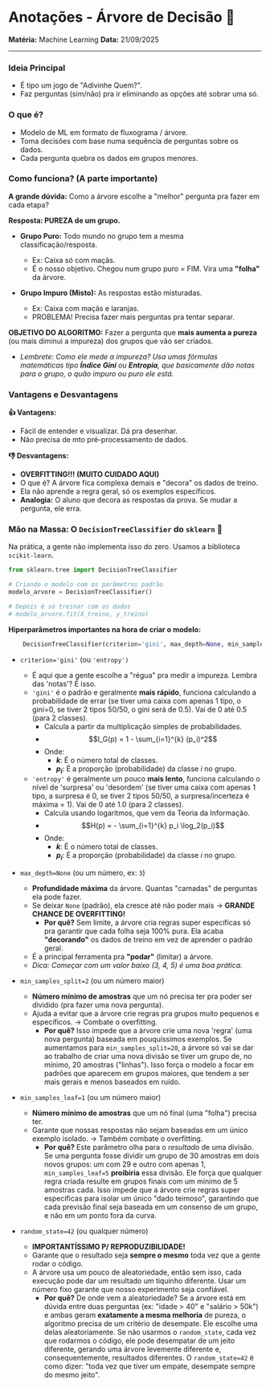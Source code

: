 # Anotações - Árvore de Decisão 🌳

**Matéria:** Machine Learning
**Data:** 21/09/2025

---

### Ideia Principal
* É tipo um jogo de "Adivinhe Quem?".
* Faz perguntas (sim/não) pra ir eliminando as opções até sobrar uma só.

### O que é?
* Modelo de ML em formato de fluxograma / árvore.
* Toma decisões com base numa sequência de perguntas sobre os dados.
* Cada pergunta quebra os dados em grupos menores.

### Como funciona? (A parte importante)

**A grande dúvida:** Como a árvore escolhe a "melhor" pergunta pra fazer em cada etapa?

**Resposta: PUREZA de um grupo.**

* **Grupo Puro:** Todo mundo no grupo tem a mesma classificação/resposta.
    * Ex: Caixa só com maçãs.
    * É o nosso objetivo. Chegou num grupo puro = FIM. Vira uma **"folha"** da árvore.

* **Grupo Impuro (Misto):** As respostas estão misturadas.
    * Ex: Caixa com maçãs e laranjas.
    * PROBLEMA! Precisa fazer mais perguntas pra tentar separar.

**OBJETIVO DO ALGORITMO:** Fazer a pergunta que **mais aumenta a pureza** (ou mais diminui a impureza) dos grupos que vão ser criados.

* *Lembrete: Como ele mede a impureza? Usa umas fórmulas matemáticas tipo **Índice Gini** ou **Entropia**, que basicamente dão notas para o grupo, o quão impuro ou puro ele está.*

### Vantagens e Desvantagens

**👍 Vantagens:**
* Fácil de entender e visualizar. Dá pra desenhar.
* Não precisa de mto pré-processamento de dados.

**👎 Desvantagens:**
* **OVERFITTING!!! (MUITO CUIDADO AQUI)**
* O que é? A árvore fica complexa demais e "decora" os dados de treino.
* Ela não aprende a regra geral, só os exemplos específicos.
* **Analogia:** O aluno que decora as respostas da prova. Se mudar a pergunta, ele erra.

### Mão na Massa: O `DecisionTreeClassifier` do `sklearn` 🐍

Na prática, a gente não implementa isso do zero. Usamos a biblioteca `scikit-learn`.

```python
from sklearn.tree import DecisionTreeClassifier

# Criando o modelo com os parâmetros padrão
modelo_arvore = DecisionTreeClassifier()

# Depois é só treinar com os dados
# modelo_arvore.fit(X_treino, y_treino)
```

**Hiperparâmetros importantes na hora de criar o modelo:**

```python
    DecisionTreeClassifier(criterion='gini', max_depth=None, min_samples_split=2, min_samples_leaf=1, random_state=42)
```


* `criterion='gini'` (ou `'entropy')`
    * É aqui que a gente escolhe a "régua" pra medir a impureza. Lembra das 'notas'? É isso.
    * `'gini'` é o padrão e geralmente **mais rápido**, funciona calculando a probabilidade de errar (se tiver uma caixa com apenas 1 tipo, o gini=0, se tiver 2 tipos 50/50, o gini será de 0.5). Vai de 0 até 0.5 (para 2 classes).
        * Calcula a partir da multiplicação simples de probabilidades.
        * $$I_G(p) = 1 - \sum_{i=1}^{k} (p_i)^2$$
        * Onde:
            * **$k$**: É o número total de classes.
            * **$p_i$**: É a proporção (probabilidade) da classe *i* no grupo.
    * `'entropy'` é geralmente um pouco **mais lento**, funciona calculando o nível de 'surpresa' ou 'desordem' (se tiver uma caixa com apenas 1 tipo, a surpresa é 0, se tiver 2 tipos 50/50, a surpresa/incerteza é máxima = 1). Vai de 0 até 1.0 (para 2 classes).
        * Calcula usando logaritmos, que vem da Teoria da Informação.
        * $$H(p) = - \sum_{i=1}^{k} p_i \log_2(p_i)$$
        * Onde:
            * **$k$**: É o número total de classes.
            * **$p_i$**: É a proporção (probabilidade) da classe *i* no grupo.

* `max_depth=None` (ou um número, ex: `3`)
    * **Profundidade máxima** da árvore. Quantas "camadas" de perguntas ela pode fazer.
    * Se deixar `None` (padrão), ela cresce até não poder mais -> **GRANDE CHANCE DE OVERFITTING!**
        * **Por quê?** Sem limite, a árvore cria regras super específicas só pra garantir que cada folha seja 100% pura. Ela acaba **"decorando"** os dados de treino em vez de aprender o padrão geral.
    * É a principal ferramenta pra **"podar"** (limitar) a árvore.
    * *Dica: Começar com um valor baixo (3, 4, 5) é uma boa prática.*

* `min_samples_split=2` (ou um número maior)
    * **Número mínimo de amostras** que um nó precisa ter pra poder ser dividido (pra fazer uma nova pergunta).
    * Ajuda a evitar que a árvore crie regras pra grupos muito pequenos e específicos. -> Combate o overfitting.
        * **Por quê?** Isso impede que a árvore crie uma nova 'regra' (uma nova pergunta) baseada em pouquíssimos exemplos. Se aumentamos para `min_samples_split=20`, a árvore só vai se dar ao trabalho de criar uma nova divisão se tiver um grupo de, no mínimo, 20 amostras ("linhas"). Isso força o modelo a focar em padrões que aparecem em grupos maiores, que tendem a ser mais gerais e menos baseados em ruído.

* `min_samples_leaf=1` (ou um número maior)
    * **Número mínimo de amostras** que um nó final (uma "folha") precisa ter.
    * Garante que nossas respostas não sejam baseadas em um único exemplo isolado. -> Também combate o overfitting.
        * **Por quê?** Este parâmetro olha para o *resultado* de uma divisão. Se uma pergunta fosse dividir um grupo de 30 amostras em dois novos grupos: um com 29 e outro com apenas 1, `min_samples_leaf=5` **proibiria** essa divisão. Ele força que qualquer regra criada resulte em grupos finais com um mínimo de 5 amostras cada. Isso impede que a árvore crie regras super específicas para isolar um único "dado teimoso", garantindo que cada previsão final seja baseada em um consenso de um grupo, e não em um ponto fora da curva.

* `random_state=42` (ou qualquer número)
    * **IMPORTANTÍSSIMO P/ REPRODUZIBILIDADE!**
    * Garante que o resultado seja **sempre o mesmo** toda vez que a gente rodar o código.
    * A árvore usa um pouco de aleatoriedade, então sem isso, cada execução pode dar um resultado um tiquinho diferente. Usar um número fixo garante que nosso experimento seja confiável.
        * **Por quê?** De onde vem a aleatoriedade? Se a árvore está em dúvida entre duas perguntas (ex: "idade > 40" e "salário > 50k") e ambas geram **exatamente a mesma melhoria** de pureza, o algoritmo precisa de um critério de desempate. Ele escolhe uma delas aleatoriamente. Se não usarmos o `random_state`, cada vez que rodarmos o código, ele pode desempatar de um jeito diferente, gerando uma árvore levemente diferente e, consequentemente, resultados diferentes. O `random_state=42` é como dizer: "toda vez que tiver um empate, desempate sempre do mesmo jeito".

